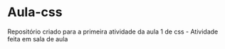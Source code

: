 # Aula-css
Repositório criado para a primeira atividade da aula 1 de css - Atividade feita em sala de aula 
